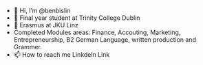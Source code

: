- 👋 Hi, I’m @benbislin
- 👀 Final year student at Trinity College Dublin
- 🌱 Erasmus at JKU Linz 
-  Completed Modules areas: Finance, Accouting, Marketing, Entrepreneurship, B2 German Language, written production and Grammer. 
- 📫 How to reach me Linkdeln Link


<!---
benbislin/benbislin is a ✨ special ✨ repository because its `README.md` (this file) appears on your GitHub profile.
You can click the Preview link to take a look at your changes.
--->

